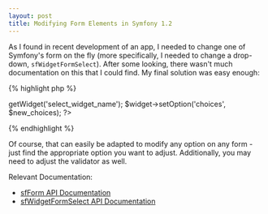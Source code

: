```yaml
--- 
layout: post
title: Modifying Form Elements in Symfony 1.2
---
```

As I found in recent development of an app, I needed to change one of Symfony's
form on the fly (more specifically, I needed to change a drop-down,
`sfWidgetFormSelect`). After some looking, there wasn't much documentation on
this that I could find. My final solution was easy enough:

{% highlight php %}
<?php
$form = new SomeFancyForm();
$new_choices = array('Selection 1', 'Selection 2', 'Selection 3');
$widget = $form->getWidget('select_widget_name');
$widget->setOption('choices', $new_choices);
?>
{% endhighlight %}

Of course, that can easily be adapted to modify any option on any form - just
find the appropriate option you want to adjust. Additionally, you may need to
adjust the validator as well.

Relevant Documentation:

- [sfForm API Documentation](http://www.symfony-project.org/api/1_2/sfForm#method_getwidget)
- [sfWidgetFormSelect API Documentation](http://www.symfony-project.org/api/1_2/sfWidgetFormSelect)
